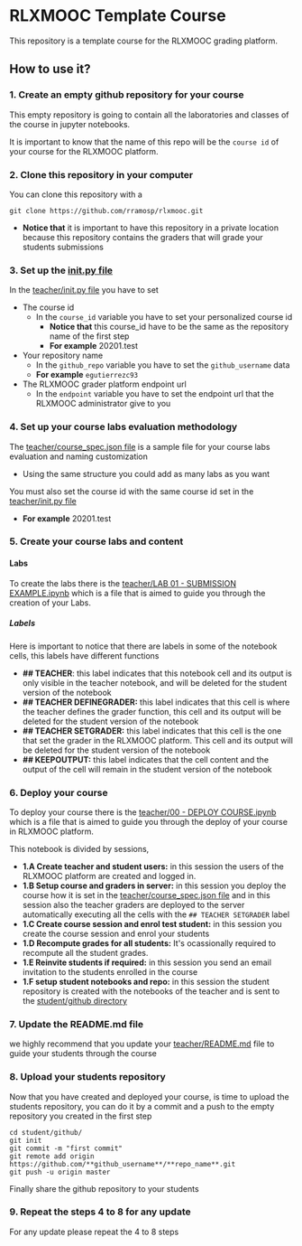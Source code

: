 # RLXMOOC Template Course

This repository is a template course for the RLXMOOC grading platform.

## How to use it?
### 1. Create an empty github repository for your course
This empty repository is going to contain all the laboratories 
and classes of the course in jupyter notebooks.

It is important to know that the name of this repo will be
the `course id` of your course for the RLXMOOC platform.

### 2. Clone this repository in your computer
You can clone this repository with a

    git clone https://github.com/rramosp/rlxmooc.git

* **Notice that** it is important to have this repository in a private 
location because this repository contains the graders 
that will grade your students submissions

### 3. Set up the [init.py file](teacher/init.py)
In the [teacher/init.py file](teacher/init.py) you have 
to set 
* The course id
    * In the `course_id` variable you have to set your
    personalized course id
        * **Notice that** this course_id have to be
        the same as the repository name of the first
        step
        * **For example**  20201.test
* Your repository name
    * In the `github_repo` variable you have to set the 
    `github_username` data
    * **For example** `egutierrezc93`
* The RLXMOOC grader platform endpoint url
    * In the `endpoint` variable you have to set the
    endpoint url that the RLXMOOC administrator give 
    to you 

### 4. Set up your course labs evaluation methodology
The [teacher/course_spec.json file](teacher/course_spec.json) 
is a sample file for your course labs evaluation and
naming customization
* Using the same structure you could add as many labs 
as you want

You must also set the course id with the same course id
set in the [teacher/init.py file](teacher/init.py)
* **For example**  20201.test

### 5. Create your course labs and content
#### Labs

To create the labs there is the [teacher/LAB 01 - SUBMISSION
EXAMPLE.ipynb](teacher/LAB%2001%20-%20SUBMISSION%20EXAMPLE.ipynb)
which is a file that is aimed to guide you through the creation
of your Labs.

##### Labels
Here is important to notice that there are labels in some
of the notebook cells, this labels have different functions

* **\## TEACHER**: this label indicates that this notebook
cell and its output is only visible in the teacher notebook, and will be
deleted for the student version of the notebook
* **\## TEACHER DEFINEGRADER:** this label indicates that
this cell is where the teacher defines the grader function,
this cell and its output will be deleted for the student version of the
notebook
* **\## TEACHER SETGRADER:** this label indicates that this
cell is the one that set the grader in the RLXMOOC platform.
This cell and its output will be deleted for the student version of the
notebook
* **\## KEEPOUTPUT:** this label indicates that the cell content
and the output of the cell will remain in the
student version of the notebook

### 6. Deploy your course
To deploy your course there is the [teacher/00 - DEPLOY 
COURSE.ipynb](teacher/00%20-%20DEPLOY%20COURSE.ipynb)
which is a file that is aimed to guide you through the
deploy of your course in RLXMOOC platform.

This notebook is divided by sessions,

* **1.A Create teacher and student users:** in this
session the users of the RLXMOOC platform are created
and logged in.
* **1.B Setup course and graders in server:** in this
session you deploy the course how it is set in the 
[teacher/course_spec.json file](teacher/course_spec.json)
and in this session also the teacher graders are
deployed to the server automatically executing all the
cells with the `## TEACHER SETGRADER` label
* **1.C Create course session and enrol test student:**
in this session you create the course session and enrol
your students
* **1.D Recompute grades for all students:** It's
ocassionally required to recompute all the student
grades.
* **1.E Reinvite students if required:** in this session
you send an email invitation to the students enrolled in
the course
* **1.F setup student notebooks and repo:** in this
session the student repository is created with the
notebooks of the teacher and is sent to the 
[student/github directory](student/github)

### 7. Update the README.md file
we highly recommend that you update your 
[teacher/README.md](teacher/README.md) 
file to guide your students through the course

### 8. Upload your students repository
Now that you have created and deployed your course,
is time to upload the students repository, you can
do it by a commit and a push to the empty repository
you created in the first step

    cd student/github/
    git init
    git commit -m "first commit"
    git remote add origin https://github.com/**github_username**/**repo_name**.git
    git push -u origin master

Finally share the github repository to your students

### 9. Repeat the steps 4 to 8 for any update
For any update please repeat the 4 to 8 steps